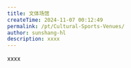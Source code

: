 ```yaml
---
title: 文体场馆
createTime: 2024-11-07 00:12:49
permalink: /pt/Cultural-Sports-Venues/
author: sunshang-hl
description: xxxx
---
```


xxxx